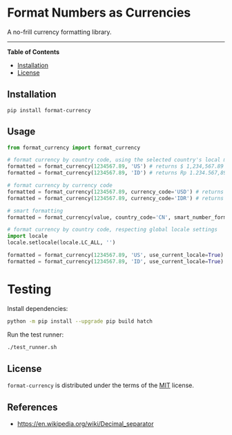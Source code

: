 # Format Numbers as Currencies

A no-frill currency formatting library.

-----

**Table of Contents**

- [Installation](#installation)
- [License](#license)

## Installation

```console
pip install format-currency
```

## Usage

```python
from format_currency import format_currency

# format currency by country code, using the selected country's local monetary number formatting
formatted = format_currency(1234567.89, 'US') # returns $ 1,234,567.89
formatted = format_currency(1234567.89, 'ID') # returns Rp 1.234.567,89

# format currency by currency code
formatted = format_currency(1234567.89, currency_code='USD') # returns $ 1,234,567.89
formatted = format_currency(1234567.89, currency_code='IDR') # returns Rp 1.234.567,89

# smart formatting
formatted = format_currency(value, country_code='CN', smart_number_formatting=True) # returns ¥ 123.46 万

# format currency by country code, respecting global locale settings
import locale
locale.setlocale(locale.LC_ALL, '')

formatted = format_currency(1234567.89, 'US', use_current_locale=True) # returns $ 1,234,567.89
formatted = format_currency(1234567.89, 'ID', use_current_locale=True) # returns Rp 1,234,567.89

```

# Testing

Install dependencies:

```bash
python -m pip install --upgrade pip build hatch
```

Run the test runner:

```bash
./test_runner.sh
```

## License

`format-currency` is distributed under the terms of the [MIT](https://spdx.org/licenses/MIT.html) license.

## References

- https://en.wikipedia.org/wiki/Decimal_separator
